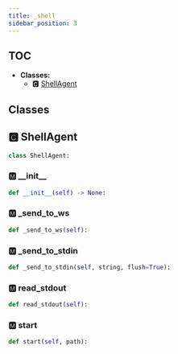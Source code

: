 ```yaml
---
title: _shell
sidebar_position: 3
---
```


## TOC

- **Classes:**
  - 🅲 [ShellAgent](#🅲-shellagent)

## Classes

## 🅲 ShellAgent

```python
class ShellAgent:
```


### 🅼 \_\_init\_\_

```python
def __init__(self) -> None:
```
### 🅼 \_send\_to\_ws

```python
def _send_to_ws(self):
```
### 🅼 \_send\_to\_stdin

```python
def _send_to_stdin(self, string, flush=True):
```
### 🅼 read\_stdout

```python
def read_stdout(self):
```
### 🅼 start

```python
def start(self, path):
```

